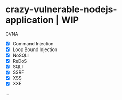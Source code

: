 # crazy-vulnerable-nodejs-application | WIP
CVNA


* [X] Command Injection 
* [X] Loop Bound Injection
* [X] NoSQLI 
* [X] ReDoS
* [X] SQLI
* [X] SSRF
* [X] XSS
* [X] XXE

...
